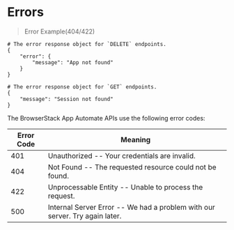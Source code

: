 # Errors

> Error Example(404/422)

```shell
# The error response object for `DELETE` endpoints.
{
    "error": {
        "message": "App not found"
    }
}

# The error response object for `GET` endpoints.
{
    "message": "Session not found"
}
```

The BrowserStack App Automate APIs use the following error codes:

Error Code | Meaning
---------- | -------
401 | Unauthorized -- Your credentials are invalid.
404 | Not Found -- The requested resource could not be found.
422 | Unprocessable Entity -- Unable to process the request.
500 | Internal Server Error -- We had a problem with our server. Try again later.






